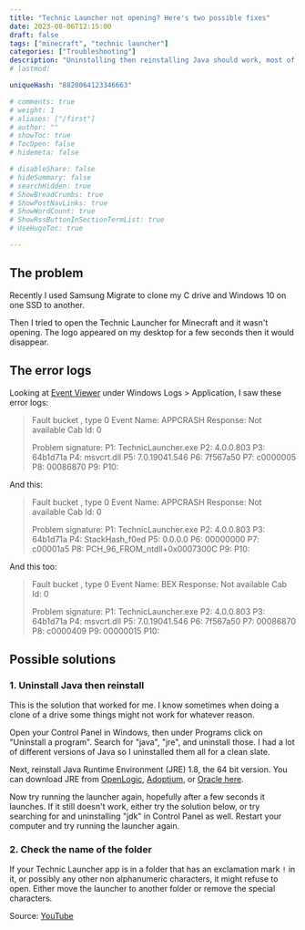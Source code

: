 ```yaml
---
title: "Technic Launcher not opening? Here's two possible fixes"
date: 2023-08-06T12:15:00
draft: false
tags: ["minecraft", "technic launcher"]
categories: ["Troubleshooting"]
description: "Uninstalling then reinstalling Java should work, most of the time."
# lastmod: 

uniqueHash: "8820064123346663"

# comments: true
# weight: 1
# aliases: ["/first"]
# author: ""
# showToc: true
# TocOpen: false
# hidemeta: false

# disableShare: false
# hideSummary: false
# searchHidden: true
# ShowBreadCrumbs: true
# ShowPostNavLinks: true
# ShowWordCount: true
# ShowRssButtonInSectionTermList: true
# UseHugoToc: true

---
```


## The problem

Recently I used Samsung Migrate to clone my C drive and Windows 10 on one SSD to another.

Then I tried to open the Technic Launcher for Minecraft and it wasn't opening. The logo appeared on my desktop for a few seconds then it would disappear.

## The error logs

Looking at [Event Viewer](https://en.wikipedia.org/wiki/Event_Viewer) under Windows Logs > Application, I saw these error logs:

> Fault bucket , type 0
> Event Name: APPCRASH
> Response: Not available
> Cab Id: 0
> 
> Problem signature:
> P1: TechnicLauncher.exe
> P2: 4.0.0.803
> P3: 64b1d71a
> P4: msvcrt.dll
> P5: 7.0.19041.546
> P6: 7f567a50
> P7: c0000005
> P8: 00086870
> P9: 
> P10: 

And this:

> Fault bucket , type 0
> Event Name: APPCRASH
> Response: Not available
> Cab Id: 0
> 
> Problem signature:
> P1: TechnicLauncher.exe
> P2: 4.0.0.803
> P3: 64b1d71a
> P4: StackHash_f0ed
> P5: 0.0.0.0
> P6: 00000000
> P7: c00001a5
> P8: PCH_96_FROM_ntdll+0x0007300C
> P9: 
> P10: 

And this too:

> Fault bucket , type 0
> Event Name: BEX
> Response: Not available
> Cab Id: 0
> 
> Problem signature:
> P1: TechnicLauncher.exe
> P2: 4.0.0.803
> P3: 64b1d71a
> P4: msvcrt.dll
> P5: 7.0.19041.546
> P6: 7f567a50
> P7: 00086870
> P8: c0000409
> P9: 00000015
> P10: 

## Possible solutions

### 1. Uninstall Java then reinstall

This is the solution that worked for me. I know sometimes when doing a clone of a drive some things might not work for whatever reason.

Open your Control Panel in Windows, then under Programs click on "Uninstall a program". Search for "java", "jre", and uninstall those. I had a lot of different versions of Java so I uninstalled them all for a clean slate.

Next, reinstall Java Runtime Environment (JRE) 1.8, the 64 bit version. You can download JRE from [OpenLogic](https://www.openlogic.com/openjdk-downloads?field_java_parent_version_target_id=416&field_operating_system_target_id=436&field_architecture_target_id=391&field_java_package_target_id=401), [Adoptium](https://adoptium.net/en-GB/temurin/releases/?version=8), or [Oracle here](https://www.java.com/en/download/).

Now try running the launcher again, hopefully after a few seconds it launches. If it still doesn't work, either try the solution below, or try searching for and uninstalling "jdk" in Control Panel as well. Restart your computer and try running the launcher again.

### 2. Check the name of the folder

If your Technic Launcher app is in a folder that has an exclamation mark `!` in it, or possibly any other non alphanumeric characters, it might refuse to open. Either move the launcher to another folder or remove the special characters.

Source: [YouTube](https://www.youtube.com/watch?v=cO0TdxZczjk)

